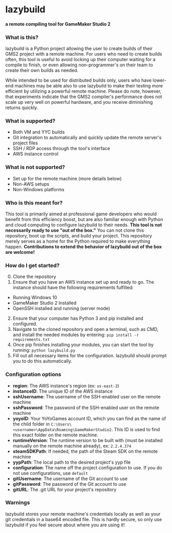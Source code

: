 # lazybuild
#### a remote compiling tool for GameMaker Studio 2


### What is this?
lazybuild is a Python project allowing the user to create builds of their GMS2 project with a remote machine. For users who need to create builds often, this tool is useful to avoid locking up their computer waiting for a compile to finish, or even allowing non-programmer's on their team to create their own builds as needed.

While intended to be used for distributed builds only, users who have lower-end machines may be able also to use lazybuild to make their testing more efficient by utilizing a powerful remote machine. Please do note, however, that experiments indicate that the GMS2 compiler's performance does not scale up very well on powerful hardware, and you receive diminishing returns quickly.

### What is supported?
* Both VM and YYC builds
* Git integration to automatically and quickly update the remote server's project files
* SSH / RDP access through the tool's interface
* AWS instance control

### What is not supported?
* Set up for the remote machine (more details below)
* Non-AWS setups
* Non-Windows platforms

### Who is this meant for?
This tool is primarily aimed at professional game developers who would benefit from this efficiency boost, but are also familiar enough with Python and cloud computing to configure lazybuild to their needs. **This tool is not necessarily ready to use "out of the box."** You can not clone this repository, boot up the scripts, and build your project. This repository merely serves as a home for the Python required to make everything happen. **Contributions to extend the behavior of lazybuild out of the box are welcome!**

### How do I get started?
0. Clone the repository
1. Ensure that you have an AWS instance set up and ready to go. The instance should have the following requirements fulfilled:
  * Running Windows 10
  * GameMaker Studio 2 Installed
  * OpenSSH installed and running (server mode) 
2. Ensure that your computer has Python 3 and pip installed and configured.
3. Navigate to the cloned repository and open a terminal, such as CMD, and install the needed modules by entering:
`pip install -r requirements.txt`
3. Once pip finishes installing your modules, you can start the tool by running:
`python lazybuild.py`
4. Fill out all necessary items for the configuration. lazybuild should prompt you to do this automatically.

### Configuration options

* **region**: The AWS instance's region (ex: `us-east-2`)
* **instanceID**: The unique ID of the AWS instance
* **sshUsername**: The username of the SSH-enabled user on the remote machine
* **sshPassword**: The password of the SSH-enabled user on the remote machine
* **yoyoID**: Your YoYoGames account ID, which you can find as the name of the child folder in `C:\Users\<username>\AppData\Roaming\GameMakerStudio2`. This ID is used to find this exact folder on the remote machine.
* **runtimeVersion**: The runtime version to be built with (must be installed manually on the remote machine already), ex: `2.2.4.374`
* **steamSDKPath**: If needed, the path of the Steam SDK on the remote machine
* **yypPath**: The local path to the desired project's yyp file
* **configuration**: The name off the project configuration to use. If you do not use configurations, use `default`
* **gitUsername**: The username of the Git account to use
* **gitPassword**: The password of the Git account to use
* **gitURL**: The .git URL for your project's repository


### Warnings
lazybuild stores your remote machine's credentials locally as well as your git credentials in a base64 encoded file. This is hardly secure, so only use lazybuild if you feel secure about where you are using it!